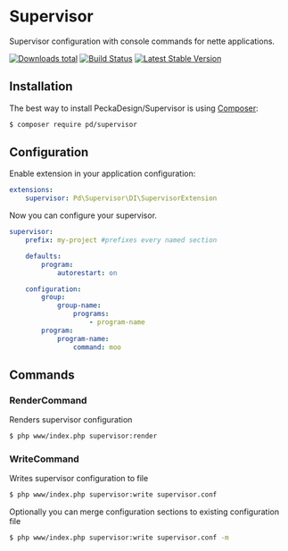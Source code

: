 # Supervisor

Supervisor configuration with console commands for nette applications.

[![Downloads total](https://img.shields.io/packagist/dt/pd/supervisor.svg)](https://packagist.org/packages/pd/supervisor)
[![Build Status](https://travis-ci.org/peckadesign/Supervisor.svg?branch=master)](https://travis-ci.org/peckadesign/Supervisor)
[![Latest Stable Version](https://poser.pugx.org/pd/supervisor/v/stable)](https://github.com/peckadesign/Supervisor/releases)

## Installation

The best way to install PeckaDesign/Supervisor is using  [Composer](http://getcomposer.org/):

```sh
$ composer require pd/supervisor
```

## Configuration

Enable extension in your application configuration:

```yaml
extensions:
	supervisor: Pd\Supervisor\DI\SupervisorExtension
```

Now you can configure your supervisor.

```yaml
supervisor:
	prefix: my-project #prefixes every named section

	defaults:
		program:
			autorestart: on

	configuration:
		group:
			group-name:
				programs:
					- program-name
		program:
			program-name:
				command: moo
```

## Commands

### RenderCommand

Renders supervisor configuration

```sh
$ php www/index.php supervisor:render
```

### WriteCommand

Writes supervisor configuration to file

```sh
$ php www/index.php supervisor:write supervisor.conf
```

Optionally you can merge configuration sections to existing configuration file

```sh
$ php www/index.php supervisor:write supervisor.conf -m
```
